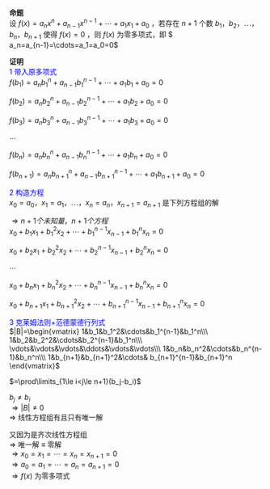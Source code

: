 **命题**    
设 $f(x)=a_nx^n+a_{n-1}x^{n-1}+\cdots    
+a_1x_1+a_0$ ，若存在 $n+1$ 个数 $b_1，b_2，\cdots，    
b_n，b_{n+1}$ 使得 $f(x)=0$ ，则 $f(x)$ 为零多项式，即 $    
a_n=a_{n-1}=\cdots=a_1=a_0=0$     
    
**证明**    
<font color=blue>1 带入原多项式</font>    
 $f(b_1)=a_nb_1^n+a_{n-1}b_1^{n-1}+\cdots    
+a_1b_1+a_0=0$     
    
 $f(b_2)=a_nb_2^n+a_{n-1}b_2^{n-1}+\cdots    
+a_1b_2+a_0=0$     
    
 $f(b_3)=a_nb_3^n+a_{n-1}b_3^{n-1}+\cdots    
+a_1b_3+a_0=0$     
    
 $\cdots$     
    
 $f(b_n)=a_nb_n^n+a_{n-1}b_n^{n-1}+\cdots    
+a_1b_n+a_0=0$     
    
 $f(b_{n+1})=a_nb_{n+1}^n+a_{n-1}b_{n+1}^{n-1}    
+\cdots+a_1b_{n+1}+a_0=0$     
    
    
<font color=blue>2 构造方程</font>    
 $x_0=a_0，x_1=a_1，\cdots，x_n=a_n，    
x_{n+1}=a_{n+1}$ 是下列方程组的解    
    
 $\Rightarrow n+1个未知量，n+1个方程$     
 $x_0+b_1x_1+b_1^2x_2+\cdots+b_1^{n-1}x_{n-1}    
+b_1^nx_n=0$     
    
 $x_0+b_2x_1+b_2^2x_2+\cdots+b_2^{n-1}x_{n-1}    
+b_2^nx_n=0$     
    
 $\cdots$     
    
 $x_0+b_{n}x_1+b_{n}^2x_2    
+\cdots+b_{n}^{n-1}x_{n-1}+b_{n}^nx_n=0$     
    
 $x_0+b_{n+1}x_1+b_{n+1}^2x_2    
+\cdots+b_{n+1}^{n-1}x_{n-1}+b_{n+1}^nx_n=0$     
    
<font color=blue>3 克莱姆法则+范德蒙德行列式</font>    
 $|B|=\begin{vmatrix}    
1&b_1&b_1^2&\cdots&b_1^{n-1}&b_1^n\\\     
1&b_2&b_2^2&\cdots&b_2^{n-1}&b_1^n\\\     
\vdots&\vdots&\vdots&\ddots&\vdots&\vdots\\\     
1&b_n&b_n^2&\cdots&b_n^{n-1}&b_n^n\\\     
1&b_{n+1}&b_{n+1}^2&\cdots&    
b_{n+1}^{n-1}&b_{n+1}^n    
\end{vmatrix}$     
    
 $=\prod\limits_{1\le i<j\le n+1}(b_j-b_i)$     
    
 $b_j\neq b_i$     
 $\Rightarrow|B|\neq0$     
 $\Rightarrow$ 线性方程组有且只有唯一解    
    
又因为是齐次线性方程组    
 $\Rightarrow$ 唯一解 $\equiv$ 零解    
 $\Rightarrow x_0=x_1=\cdots=x_n=x_{n+1}=0$     
 $\Rightarrow a_0=a_1=\cdots=a_n=a_{n+1}=0$     
 $\Rightarrow f(x)$ 为零多项式    
    
    
    
